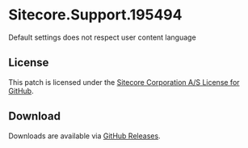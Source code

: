 # Sitecore.Support.195494
Default settings does not respect user content language

## License  
This patch is licensed under the [Sitecore Corporation A/S License for GitHub](https://github.com/sitecoresupport/Sitecore.Support.195494/blob/master/LICENSE).  

## Download  
Downloads are available via [GitHub Releases](https://github.com/sitecoresupport/Sitecore.Support.195494/releases).  

